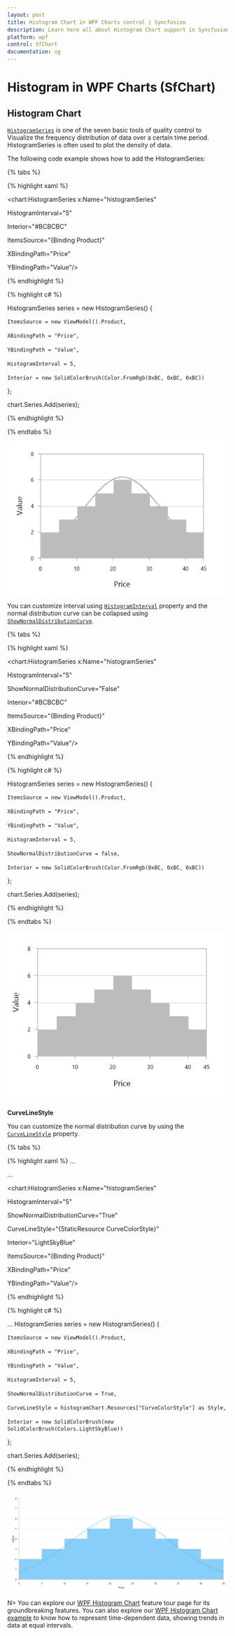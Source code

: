 ```yaml
---
layout: post
title: Histogram Chart in WPF Charts control | Syncfusion
description: Learn here all about Histogram Chart support in Syncfusion WPF Charts (SfChart) control, its elements and more details.
platform: wpf
control: SfChart
documentation: ug
---
```


# Histogram in WPF Charts (SfChart)

## Histogram Chart

[`HistogramSeries`](https://help.syncfusion.com/cr/wpf/Syncfusion.UI.Xaml.Charts.HistogramSeries.html#) is one of the seven basic tools of quality control to Visualize the frequency distribution of data over a certain time period. HistogramSeries is often used to plot the density of data.
 
The following code example shows how to add the HistogramSeries:

{% tabs %}

{% highlight xaml %}

<chart:HistogramSeries x:Name="histogramSeries" 

HistogramInterval="5" 

Interior="#BCBCBC"

ItemsSource="{Binding Product}"

XBindingPath="Price" 

YBindingPath="Value"/>

{% endhighlight %}

{% highlight c# %}

HistogramSeries series = new HistogramSeries()
{

    ItemsSource = new ViewModel().Product,

    XBindingPath = "Price",

    YBindingPath = "Value",

    HistogramInterval = 5,

    Interior = new SolidColorBrush(Color.FromRgb(0xBC, 0xBC, 0xBC))

};

chart.Series.Add(series);

{% endhighlight %}

{% endtabs %}

![WPF Histogram Chart](Series_images/wpf-histogram-chart.png)


You can customize interval using [`HistogramInterval`](https://help.syncfusion.com/cr/wpf/Syncfusion.UI.Xaml.Charts.HistogramSeries.html#Syncfusion_UI_Xaml_Charts_HistogramSeries_HistogramInterval) property and the normal distribution curve can be collapsed using [`ShowNormalDistributionCurve`](https://help.syncfusion.com/cr/wpf/Syncfusion.UI.Xaml.Charts.HistogramSeries.html#Syncfusion_UI_Xaml_Charts_HistogramSeries_ShowNormalDistributionCurve).

{% tabs %}

{% highlight xaml %}

<chart:HistogramSeries x:Name="histogramSeries" 

HistogramInterval="5"

ShowNormalDistributionCurve="False"

Interior="#BCBCBC"

ItemsSource="{Binding Product}"

XBindingPath="Price" 

YBindingPath="Value"/>

{% endhighlight %}

{% highlight c# %}

HistogramSeries series = new HistogramSeries()
{

    ItemsSource = new ViewModel().Product,

    XBindingPath = "Price",

    YBindingPath = "Value",

    HistogramInterval = 5,

    ShowNormalDistributionCurve = false,

    Interior = new SolidColorBrush(Color.FromRgb(0xBC, 0xBC, 0xBC))

};

chart.Series.Add(series);

{% endhighlight %}

{% endtabs %}

![Customizing Interval for WPF Histogram Chart](Series_images/wpf-histogram-chart-interval.png)

**CurveLineStyle**

You can customize the normal distribution curve by using the [`CurveLineStyle`](https://help.syncfusion.com/cr/wpf/Syncfusion.UI.Xaml.Charts.HistogramSeries.html#Syncfusion_UI_Xaml_Charts_HistogramSeries_CurveLineStyle) property.

{% tabs %}

{% highlight xaml %}
...
<Style TargetType="Polyline" x:Key="CurveColorStyle">
    <Setter Property="Stroke" Value="LightSeaGreen"/>
    <Setter Property="StrokeThickness" Value="3"/>
    <Setter Property="StrokeDashArray" Value="1,2" />
</Style>
...

<chart:HistogramSeries x:Name="histogramSeries" 

HistogramInterval="5"

ShowNormalDistributionCurve="True"

CurveLineStyle="{StaticResource CurveColorStyle}"

Interior="LightSkyBlue"

ItemsSource="{Binding Product}"

XBindingPath="Price" 

YBindingPath="Value"/>

{% endhighlight %}

{% highlight c# %}

...
HistogramSeries series = new HistogramSeries()
{

    ItemsSource = new ViewModel().Product,

    XBindingPath = "Price",

    YBindingPath = "Value",

    HistogramInterval = 5,

    ShowNormalDistributionCurve = True,

    CurveLineStyle = histogramChart.Resources["CurveColorStyle"] as Style,

    Interior = new SolidColorBrush(new SolidColorBrush(Colors.LightSkyBlue))

};

chart.Series.Add(series);

{% endhighlight %}

{% endtabs %}

![Customizing Curve Line Style in WPF Chart](Series_images/wpf-chart-curve-line-style.png)

N> You can explore our [WPF Histogram Chart](https://www.syncfusion.com/wpf-controls/charts/wpf-histogram-chart) feature tour page for its groundbreaking features. You can also explore our [WPF Histogram Chart example](https://github.com/syncfusion/wpf-demos/blob/master/chart/Views/Other%20Charts/Histogram.xaml) to know how to represent time-dependent data, showing trends in data at equal intervals.